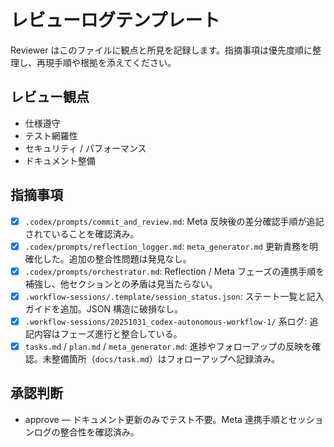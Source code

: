 # レビューログテンプレート

Reviewer はこのファイルに観点と所見を記録します。指摘事項は優先度順に整理し、再現手順や根拠を添えてください。

## レビュー観点
- 仕様遵守
- テスト網羅性
- セキュリティ / パフォーマンス
- ドキュメント整備

## 指摘事項
- [x] `.codex/prompts/commit_and_review.md`: Meta 反映後の差分確認手順が追記されていることを確認済み。
- [x] `.codex/prompts/reflection_logger.md`: `meta_generator.md` 更新責務を明確化した。追加の整合性問題は発見なし。
- [x] `.codex/prompts/orchestrator.md`: Reflection / Meta フェーズの連携手順を補強し、他セクションとの矛盾は見当たらない。
- [x] `.workflow-sessions/.template/session_status.json`: ステート一覧と記入ガイドを追加。JSON 構造に破損なし。
- [x] `.workflow-sessions/20251031_codex-autonomous-workflow-1/` 系ログ: 追記内容はフェーズ進行と整合している。
- [x] `tasks.md` / `plan.md` / `meta_generator.md`: 進捗やフォローアップの反映を確認。未整備箇所（`docs/task.md`）はフォローアップへ記録済み。

## 承認判断
- approve — ドキュメント更新のみでテスト不要。Meta 連携手順とセッションログの整合性を確認済み。
